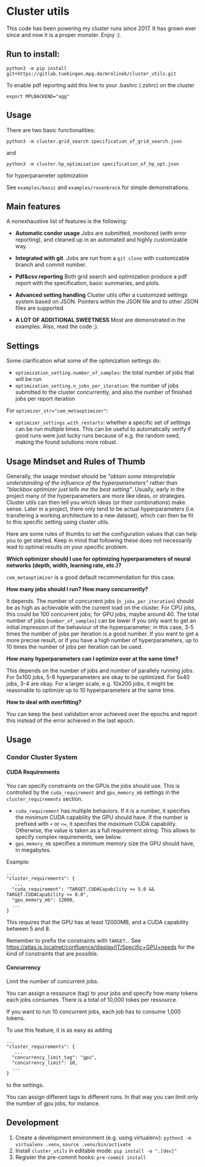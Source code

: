 # Cluster utils

This code has been powering my cluster runs since 2017. It has grown ever since and now it is a proper monster. Enjoy :).

## Run to install:

``python3 -m pip install git+https://gitlab.tuebingen.mpg.de/mrolinek/cluster_utils.git``

To enable pdf reporting add this line to your .bashrc (.zshrc) on the cluster

``export MPLBACKEND="agg"``

## Usage

There are two basic functionalities:

``python3 -m cluster.grid_search specification_of_grid_search.json``

and

``python3 -m cluster.hp_optimization specification_of_hp_opt.json``

for hyperparameter optimization

See `examples/basic` and `examples/rosenbrock` for simple demonstrations.

## Main features

A nonexhaustive list of features is the following:

* **Automatic condor usage** Jobs are submitted, monitored (with error reporting), and cleaned up in an automated and highly customizable way.

* **Integrated with git**. Jobs are run from a `git clone` with customizable branch and commit number.

* **Pdf&csv reporting** Both grid search and optimization produce a pdf report with the specification, basic summaries, and plots.

* **Advanced setting handling** Cluster utils offer a customized settings system based on JSON. Pointers within the JSON file and to other JSON files are supported.

* **A LOT OF ADDITIONAL SWEETNESS** Most are demonstrated in the examples. Also, read the code ;).

## Settings

Some clarification what some of the optimization settings do:

- `optimization_setting.number_of_samples`: the total number of jobs that will be run
- `optimization_setting.n_jobs_per_iteration`: the number of jobs submitted to the cluster concurrently, and also the number of finished jobs per report iteration

For `optimizer_str="cem_metaoptimizer"`:

- `optimizer_settings.with_restarts`: whether a specific set of settings can be run multiple times. This can be useful to automatically verify if good runs were just lucky runs because of e.g. the random seed, making the found solutions more robust.

## Usage Mindset and Rules of Thumb

Generally, the usage mindset should be *"obtain some interpretable understanding of the influence of the hyperparameters"* rather than *"blackbox optimizer just tells me the best setting"*.
Usually, early in the project many of the hyperparameters are more like ideas, or strategies.
Cluster utils can then tell you which ideas (or their combinations) make sense.
Later in a project, there only tend to be actual hyperparameters (i.e. transfering a working architecture to a new dataset), which can then be fit to this specific setting using cluster utils.

Here are some rules of thumbs to set the configuration values that can help you to get started. Keep in mind that following these does not necessarily lead to optimal results on your specific problem.

**Which optimizer should I use for optimizing hyperparameters of neural networks (depth, width, learning rate, etc.)?**

`cem_metaoptimizer` is a good default recommendation for this case.

**How many jobs should I run? How many concurrently?**

It depends. The number of concurrent jobs (`n_jobs_per_iteration`) should be as high as achievable with the current load on the cluster.
For CPU jobs, this could be 100 concurrent jobs; for GPU jobs, maybe around 40.
The total number of jobs (`number_of_samples`) can be lower if you only want to get an initial impression of the behaviour of the hyperparameter; in this case, 3-5 times the number of jobs per iteration is a good number.
If you want to get a more precise result, or if you have a high number of hyperparameters, up to 10 times the number of jobs per iteration can be used.

**How many hyperparameters can I optimize over at the same time?**

This depends on the number of jobs and number of parallely running jobs. For 5x100 jobs, 5-6 hyperparameters are okay to be optimized. For 5x40 jobs, 3-4 are okay. For a larger scale, e.g. 10x200 jobs, it might be reasonable to optimize up to 10 hyperparameters at the same time.

**How to deal with overfitting?**

You can keep the best validation error achieved over the epochs and report this instead of the error achieved in the last epoch.

## Usage

### Condor Cluster System

#### CUDA Requirements

You can specify constraints on the GPUs the jobs should use. This is controlled by the `cuda_requirement` and `gpu_memory_mb` settings in the `cluster_requirements` section.

- `cuda_requirement` has multiple behaviors. If it is a number, it specifies the *minimum* CUDA capability the GPU should have. If the number is prefixed with `<` or `<=`, it specifies the *maximum* CUDA capability. Otherwise, the value is taken as a full requirement string. This allows to specify complex requirements, see below.
- `gpu_memory_mb` specifies a minimum memory size the GPU should have, in megabytes.

Example:
```
...
"cluster_requirements": {
   ...
  "cuda_requirement": "TARGET.CUDACapability >= 5.0 && TARGET.CUDACapability <= 8.0",
  "gpu_memory_mb": 12000,
  ...
}
```
This requires that the GPU has at least 12000MB, and a CUDA capability between 5 and 8.

Remember to prefix the constraints with `TARGET.`. See https://atlas.is.localnet/confluence/display/IT/Specific+GPU+needs for the kind of constraints that are possible.

#### Concurrency

Limit the number of concurrent jobs.

You can assign a ressource (tag) to your jobs and specify how many tokens each jobs consumes. There is a total of 10,000 tokes per ressource.

If you want to run 10 concurrent jobs, each job has to consume 1,000 tokens.

To use this feature, it is as easy as adding
```
...
"cluster_requirements": {
   ...
  "concurrency_limit_tag": "gpu",
  "concurrency_limit": 10,
  ...
}
```
to the settings.

You can assign different tags to different runs. In that way you can limit only the number of gpu jobs, for instance.

## Development

1. Create a development environment (e.g. using virtualenv): `python3 -m virtualenv .venv`, `source .venv/bin/activate`
2. Install `cluster_utils` in editable mode: `pip install -e ".[dev]"`
3. Register the pre-commit hooks: `pre-commit install`
